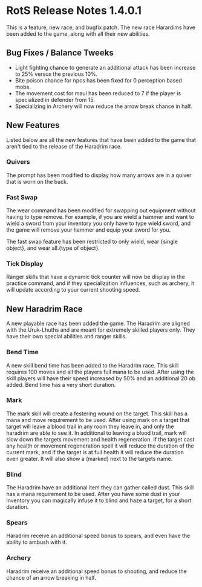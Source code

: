 # RotS Release Notes 1.4.0.1
This is a feature, new race, and bugfix patch. The new race Harardims have been added to the game, along with all their new abilities.

## Bug Fixes / Balance Tweeks
* Light fighting chance to generate an additional attack has been increase to 25% versus the previous 10%.
* Bite poison chance for npcs has been fixed for 0 perception based mobs.
* The movement cost for maul has been reduced to 7 if the player is specialized in defender from 15.
* Specializing in Archery will now reduce the arrow break chance in half.

## New Features
Listed below are all the new features that have been added to the game that aren't tied to the release of the Haradrim race.

### Quivers
The prompt has been modified to display how many arrows are in a quiver that is worn on the back. 

### Fast Swap
The wear command has been modified for swapping out equipment without having to type remove. For example, if you are wield a hammer and want to wield a sword from your inventory you only have to type wield sword, and the game will remove your hammer and equip your sword for you.

The fast swap feature has been restricted to only wield, wear {single object}, and wear all.{type of object}.

### Tick Display
Ranger skills that have a dynamic tick counter will now be display in the practice command, and if they specialization influences, such as archery, it will update according to your current shooting speed.

## New Haradrim Race
A new playable race has been added the game. The Haradrim are aligned with the Uruk-Lhuths and are meant for extremely skilled players only. They have their own special abilities and ranger skills.

### Bend Time
A new skill bend time has been added to the Haradrim race. This skill requires 100 moves and all the players full mana to be used. After using the skill players will have their speed increased by 50% and an additional 20 ob added. Bend time has a very short duration.

### Mark
The mark skill will create a festering wound on the target. This skill has a mana and move requirement to be used. After using mark on a target that target will leave a blood trail in any room they leave in, and only the haradrim are able to see it. In additional to leaving a blood trail, mark will slow down the targets movement and health regeneration. If the target cast any health or movement regeneration spell it will reduce the duration of the current mark, and if the target is at full health it will reduce the duration even greater. It will also show a (marked) next to the targets name.

### Blind
The Haradrim have an additional item they can gather called dust. This skill has a mana requirement to be used. After you have some dust in your inventory you can magically infuse it to blind and haze a target, for a short duration.

### Spears
Haradrim receive an additional speed bonus to spears, and even have the ability to ambush with it.

### Archery
Haradrim receive an additional speed bonus to shooting, and reduce the chance of an arrow breaking in half.

